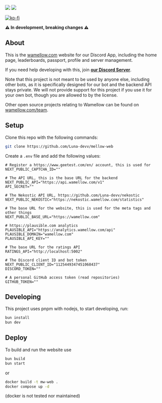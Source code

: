 [![](https://img.shields.io/discord/828676951023550495?color=5865F2&logo=discord&logoColor=white)](https://wamellow.com/support)
![](https://img.shields.io/github/repo-size/Luna-devv/mellow-web?maxAge=3600)

[![ko-fi](https://ko-fi.com/img/githubbutton_sm.svg)](https://ko-fi.com/I3I6AFVAP)

**⚠️ In development, breaking changes ⚠️**

## About
This is the [wamellow.com](https://wamellow.com) website for our Discord App, including the home page, leaderboards, passport, profile and server management.

If you need help developing with this, join **[our Discord Server](https://discord.com/invite/yYd6YKHQZH)**.

Note that this project is not meant to be used by anyone else, including other bots, as it is specifically designed for our bot and the backend API stays private. We will not provide support for this project if you use it for your own bot, though you are allowed to by the license.

Other open source projects relating to Wamellow can be found on [wamellow.com/team](https://wamellow.com/team).

## Setup
Clone this repo with the following commands:

```bash
git clone https://github.com/Luna-devv/mellow-web
```

Create a `.env` file and add the following values:
```env
# Register a https://www.geetest.com/en/ account, this is used for
NEXT_PUBLIC_CAPTCHA_ID=""

# The API URL, this is the base URL for the backend
NEXT_PUBLIC_API="https://api.wamellow.com/v1"
API_SECRET=""

# The Nekostic API URL, https://github.com/Luna-devv/nekostic
NEXT_PUBLIC_NEKOSTIC="https://nekostic.wamellow.com/statistics"

# The base URL for the website, this is used for the meta tags and other things
NEXT_PUBLIC_BASE_URL="https://wamellow.com"

# https://plausible.com analytics
PLAUSIBLE_API="https://analytics.wamellow.com/api"
PLAUSIBLE_DOMAIN="wamellow.com"
PLAUSIBLE_API_KEY=""

# The base URL for the ratings API
RATINGS_API="http://localhost:5002"

# The Discord client ID and bot token
NEXT_PUBLIC_CLIENT_ID="1125449347451068437"
DISCORD_TOKEN=""

# A personal GitHub access token (read repositories)
GITHUB_TOKEN=""
```

## Developing
This project uses pnpm with nodejs, to start developing, run:

```bash
bun install
bun dev
```

## Deploy
To build and run the website use
```bash
bun build
bun start
```
or
```bash
docker build -t mw-web .
docker compose up -d
```
(docker is not tested nor maintained)